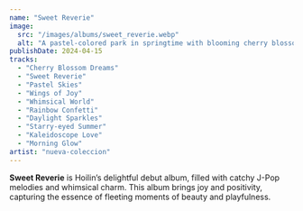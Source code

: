 ```yaml
---
name: "Sweet Reverie"
image:
  src: "/images/albums/sweet_reverie.webp"
  alt: "A pastel-colored park in springtime with blooming cherry blossoms, soft pink skies, and a vintage-style swing, evoking a playful and dreamy J-Pop mood."
publishDate: 2024-04-15
tracks:
  - "Cherry Blossom Dreams"
  - "Sweet Reverie"
  - "Pastel Skies"
  - "Wings of Joy"
  - "Whimsical World"
  - "Rainbow Confetti"
  - "Daylight Sparkles"
  - "Starry-eyed Summer"
  - "Kaleidoscope Love"
  - "Morning Glow"
artist: "nueva-coleccion"
---
```


**Sweet Reverie** is Hoilin’s delightful debut album, filled with catchy J-Pop melodies and whimsical charm. This album brings joy and positivity, capturing the essence of fleeting moments of beauty and playfulness.
